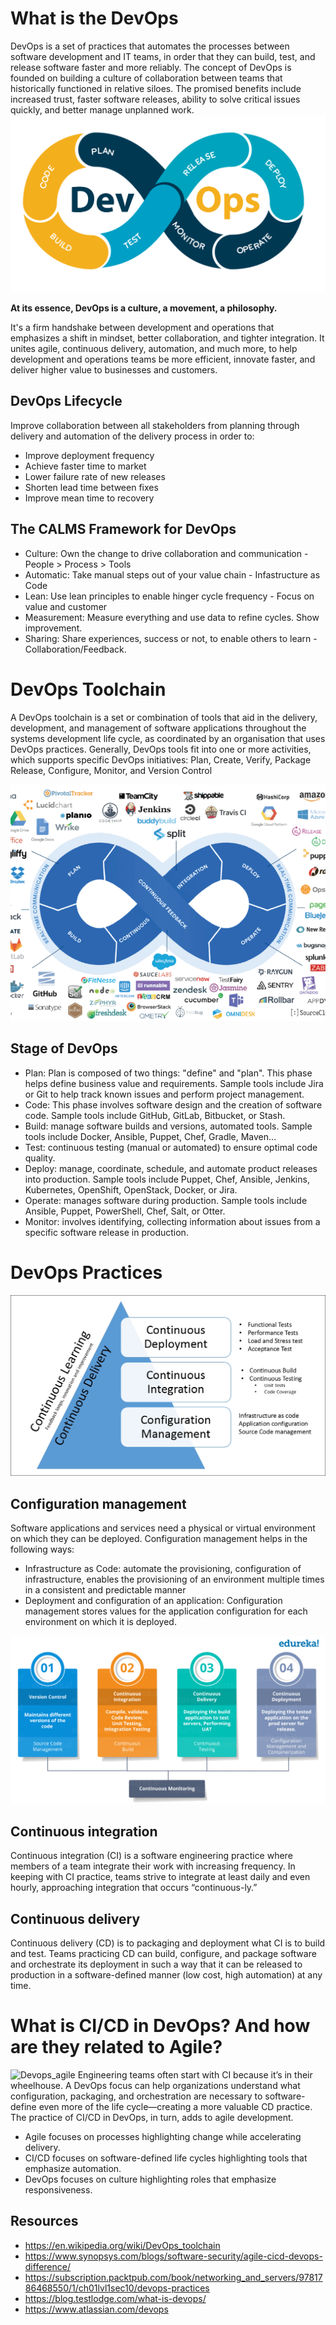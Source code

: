 # What is the DevOps
DevOps is a set of practices that automates the processes between software development and IT teams, in order that they can build, test, and release software faster and more reliably.
The concept of DevOps is founded on building a culture of collaboration between teams that historically functioned in relative siloes. The promised benefits include increased trust, faster software releases, ability to solve critical issues quickly, and better manage unplanned work.
![Devops](Images/devops.png)

**At its essence, DevOps is a culture, a movement, a philosophy.**

It's a firm handshake between development and operations that emphasizes a shift in mindset, better collaboration, and tighter integration. It unites agile, continuous delivery, automation, and much more, to help development and operations teams be more efficient, innovate faster, and deliver higher value to businesses and customers.

## DevOps Lifecycle
Improve collaboration between all stakeholders from planning through delivery and automation of the delivery process in order to:

- Improve deployment frequency
- Achieve faster time to market
- Lower failure rate of new releases
- Shorten lead time between fixes
- Improve mean time to recovery

## The CALMS Framework for DevOps
- Culture: Own the change to drive collaboration and communication - People > Process > Tools
- Automatic: Take manual steps out of your value chain - Infastructure as Code
- Lean: Use lean principles to enable hinger cycle frequency - Focus on value and customer
- Measurement: Measure everything and use data to refine cycles. Show improvement.
- Sharing: Share experiences, success or not, to enable others to learn - Collaboration/Feedback.   

# DevOps Toolchain
A DevOps toolchain is a set or combination of tools that aid in the delivery, development, and management of software applications throughout the systems development life cycle, as coordinated by an organisation that uses DevOps practices.
Generally, DevOps tools fit into one or more activities, which supports specific DevOps initiatives: Plan, Create, Verify, Package Release, Configure, Monitor, and Version Control

![Devops_Tool](Images/devopstool.png)

## Stage of DevOps
- Plan: Plan is composed of two things: "define" and "plan". This phase helps define business value and requirements. Sample tools include Jira or Git to help track known issues and perform project management.
- Code: This phase involves software design and the creation of software code. Sample tools include GitHub, GitLab, Bitbucket, or Stash.
- Build:  manage software builds and versions, automated tools.  Sample tools include Docker, Ansible, Puppet, Chef, Gradle, Maven...
- Test: continuous testing (manual or automated) to ensure optimal code quality. 
- Deploy: manage, coordinate, schedule, and automate product releases into production.  Sample tools include Puppet, Chef, Ansible, Jenkins, Kubernetes, OpenShift, OpenStack, Docker, or Jira.
- Operate: manages software during production. Sample tools include Ansible, Puppet, PowerShell, Chef, Salt, or Otter.
- Monitor: involves identifying,  collecting information about issues from a specific software release in production.

# DevOps Practices
![Devops_Practices](Images/devops_practices.jpg)

## Configuration management
Software applications and services need a physical or virtual environment on which they can be deployed. Configuration management helps in the following ways:
- Infrastructure as Code: automate the provisioning, configuration of infrastructure,  enables the provisioning of an environment multiple times in a consistent and predictable manner
- Deployment and configuration of an application: Configuration management stores values for the application configuration for each environment on which it is deployed.

![Devops_CICD](Images/CICD.png)
##  Continuous integration
Continuous integration (CI) is a software engineering practice where members of a team integrate their work with increasing frequency. In keeping with CI practice, teams strive to integrate at least daily and even hourly, approaching integration that occurs “continuous-ly.”
## Continuous delivery
Continuous delivery (CD) is to packaging and deployment what CI is to build and test. Teams practicing CD can build, configure, and package software and orchestrate its deployment in such a way that it can be released to production in a software-defined manner (low cost, high automation) at any time.

# What is CI/CD in DevOps? And how are they related to Agile?
![Devops_agile](Images/agile_devops.jpg)
Engineering teams often start with CI because it’s in their wheelhouse. A DevOps focus can help organizations understand what configuration, packaging, and orchestration are necessary to software-define even more of the life cycle—creating a more valuable CD practice. The practice of CI/CD in DevOps, in turn, adds to agile development.
- Agile focuses on processes highlighting change while accelerating delivery.
- CI/CD focuses on software-defined life cycles highlighting tools that emphasize automation.
- DevOps focuses on culture highlighting roles that emphasize responsiveness.

## Resources
- https://en.wikipedia.org/wiki/DevOps_toolchain
- https://www.synopsys.com/blogs/software-security/agile-cicd-devops-difference/
- https://subscription.packtpub.com/book/networking_and_servers/9781786468550/1/ch01lvl1sec10/devops-practices
- https://blog.testlodge.com/what-is-devops/
- https://www.atlassian.com/devops